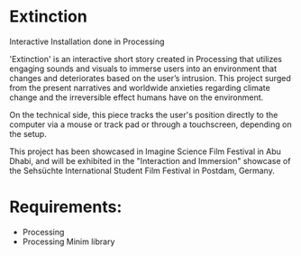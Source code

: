 # Extinction
Interactive Installation done in Processing

'Extinction' is an interactive short story created in Processing that utilizes engaging sounds and visuals to immerse users into an environment that changes and deteriorates based on the user’s intrusion. This project surged from the present narratives and worldwide anxieties regarding climate change and the irreversible effect humans have on the environment.

On the technical side, this piece tracks the user's position directly to the computer via a mouse or track pad or through a touchscreen, depending on the setup. 

This project has been showcased in Imagine Science Film Festival in Abu Dhabi, and will be exhibited in the "Interaction and Immersion" showcase of the Sehsüchte International Student Film Festival in Postdam, Germany. 

# Requirements:
- Processing
- Processing Minim library 
